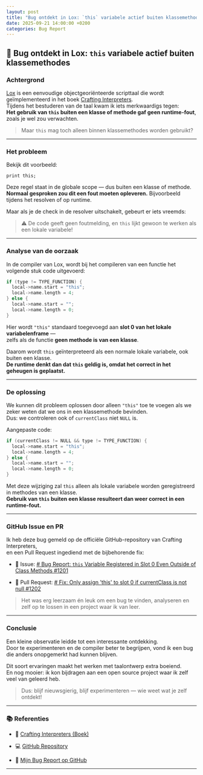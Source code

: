 ```yaml
---
layout: post
title: "Bug ontdekt in Lox: `this` variabele actief buiten klassemethodes"
date: 2025-09-21 14:00:00 +0200
categories: Bug Report
---
```

## 🐞 Bug ontdekt in Lox: `this` variabele actief buiten klassemethodes

### Achtergrond

[Lox](https://craftinginterpreters.com/) is een eenvoudige objectgeoriënteerde scripttaal die wordt geïmplementeerd in het boek [Crafting Interpreters](https://craftinginterpreters.com/).  
Tijdens het bestuderen van de taal kwam ik iets merkwaardigs tegen:  
**Het gebruik van `this` buiten een klasse of methode gaf geen runtime-fout**, zoals je wel zou verwachten.

> Maar `this` mag toch alleen binnen klassemethodes worden gebruikt?

---

### Het probleem

Bekijk dit voorbeeld:

```lox
print this;
```

Deze regel staat in de globale scope — dus buiten een klasse of methode.  
**Normaal gesproken zou dit een fout moeten opleveren.** Bijvoorbeeld tijdens het resolven of op runtime.

Maar als je de check in de resolver uitschakelt, gebeurt er iets vreemds:

> ⚠️ De code geeft geen foutmelding, en `this` lijkt gewoon te werken als een lokale variabele!

---

### Analyse van de oorzaak

In de compiler van Lox, wordt bij het compileren van een functie het volgende stuk code uitgevoerd:

```c
if (type != TYPE_FUNCTION) {
  local->name.start = "this";
  local->name.length = 4;
} else {
  local->name.start = "";
  local->name.length = 0;
}
```

Hier wordt `"this"` standaard toegevoegd aan **slot 0 van het lokale variabelenframe** —  
zelfs als de functie **geen methode is van een klasse**.

Daarom wordt `this` geïnterpreteerd als een normale lokale variabele, ook buiten een klasse.  
**De runtime denkt dan dat `this` geldig is, omdat het correct in het geheugen is geplaatst.**

---

### De oplossing

We kunnen dit probleem oplossen door alleen `"this"` toe te voegen als we zeker weten dat we ons in een klassemethode bevinden.  
Dus: we controleren ook of `currentClass` niet `NULL` is.

Aangepaste code:

```c
if (currentClass != NULL && type != TYPE_FUNCTION) {
  local->name.start = "this";
  local->name.length = 4;
} else {
  local->name.start = "";
  local->name.length = 0;
}
```

Met deze wijziging zal `this` alleen als lokale variabele worden geregistreerd in methodes van een klasse.  
**Gebruik van `this` buiten een klasse resulteert dan weer correct in een runtime-fout.**

---

### GitHub Issue en PR

Ik heb deze bug gemeld op de officiële GitHub-repository van Crafting Interpreters,  
en een Pull Request ingediend met de bijbehorende fix:

- 📌 Issue: [# Bug Report: `this` Variable Registered in Slot 0 Even Outside of Class Methods #1201](https://github.com/munificent/craftinginterpreters/issues/1201)
    
- 🔧 Pull Request: [# Fix: Only assign 'this' to slot 0 if currentClass is not null #1202](https://github.com/munificent/craftinginterpreters/pull/1202)
    

> Het was erg leerzaam én leuk om een bug te vinden, analyseren en zelf op te lossen in een project waar ik van leer.

---

### Conclusie

Een kleine observatie leidde tot een interessante ontdekking.  
Door te experimenteren en de compiler beter te begrijpen, vond ik een bug die anders onopgemerkt had kunnen blijven.

Dit soort ervaringen maakt het werken met taalontwerp extra boeiend.  
En nog mooier: ik kon bijdragen aan een open source project waar ik zelf veel van geleerd heb.

> Dus: blijf nieuwsgierig, blijf experimenteren — wie weet wat je zelf ontdekt!

---

### 📚 Referenties

- 📘 [Crafting Interpreters (Boek)](https://craftinginterpreters.com/)
    
- 💻 [GitHub Repository](https://github.com/munificent/craftinginterpreters)
    
- 🐛 [Mijn Bug Report op GitHub](https://github.com/munificent/craftinginterpreters/issues/nieuwmijnleven)
    

---

